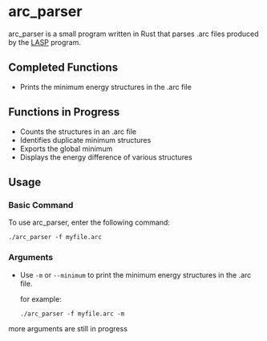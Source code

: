 # arc_parser
arc_parser is a small program written in Rust that parses .arc files produced by the [LASP](http://www.lasphub.com/) program.

## Completed Functions
+ Prints the minimum energy structures in the .arc file

## Functions in Progress
+ Counts the structures in an .arc file
+ Identifies duplicate minimum structures
+ Exports the global minimum
+ Displays the energy difference of various structures

## Usage
### Basic Command
To use arc_parser, enter the following command:
```
./arc_parser -f myfile.arc
```

### Arguments
+ Use `-m` or `--minimum` to print the minimum energy structures in the .arc file.

    for example:
    ```
    ./arc_parser -f myfile.arc -m
    ```

more arguments are still in progress